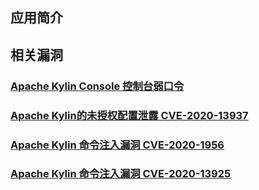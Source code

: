 ## 应用简介



## 相关漏洞

### [Apache Kylin Console 控制台弱口令](https://poc.wgpsec.org/PeiQi_Wiki/Web%E6%9C%8D%E5%8A%A1%E5%99%A8%E6%BC%8F%E6%B4%9E/Apache/Apache%20Kylin/Apache%20Kylin%20Console%20%E6%8E%A7%E5%88%B6%E5%8F%B0%E5%BC%B1%E5%8F%A3%E4%BB%A4.html)

### [Apache Kylin的未授权配置泄露 CVE-2020-13937](https://poc.wgpsec.org/PeiQi_Wiki/Web%E6%9C%8D%E5%8A%A1%E5%99%A8%E6%BC%8F%E6%B4%9E/Apache/Apache%20Kylin/Apache%20Kylin%20%E6%9C%AA%E6%8E%88%E6%9D%83%E9%85%8D%E7%BD%AE%E6%B3%84%E9%9C%B2%20CVE-2020-13937.html)

### [Apache Kylin 命令注入漏洞 CVE-2020-1956](https://poc.wgpsec.org/PeiQi_Wiki/Web%E6%9C%8D%E5%8A%A1%E5%99%A8%E6%BC%8F%E6%B4%9E/Apache/Apache%20Kylin/Apache%20Kylin%20%E5%91%BD%E4%BB%A4%E6%B3%A8%E5%85%A5%E6%BC%8F%E6%B4%9E%20CVE-2020-1956.html)

### [Apache Kylin 命令注入漏洞 CVE-2020-13925](https://poc.wgpsec.org/PeiQi_Wiki/Web%E6%9C%8D%E5%8A%A1%E5%99%A8%E6%BC%8F%E6%B4%9E/Apache/Apache%20Kylin/Apache%20Kylin%20%E5%91%BD%E4%BB%A4%E6%B3%A8%E5%85%A5%E6%BC%8F%E6%B4%9E%20CVE-2020-13925.html)